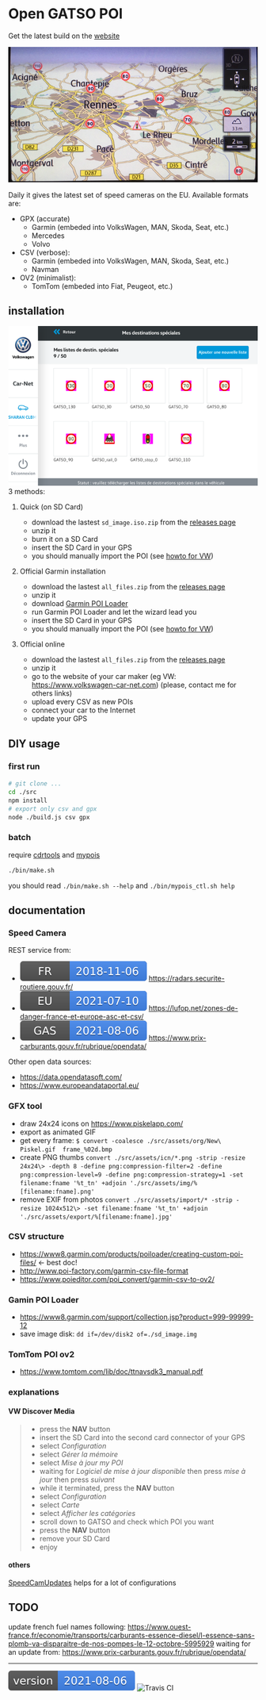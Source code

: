 # Open GATSO POI

Get the latest build on the [website](https://1e1.github.io/Open-GATSO-POI/)

![preview](./src/assets/img/cover.png)

Daily it gives the latest set of speed cameras on the EU.
Available formats are:

* GPX (accurate)
    - Garmin (embeded into VolksWagen, MAN, Skoda, Seat, etc.)
    - Mercedes
    - Volvo
* CSV (verbose): 
    - Garmin (embeded into VolksWagen, MAN, Skoda, Seat, etc.)
    - Navman
* OV2 (minimalist):
    - TomTom (embeded into Fiat, Peugeot, etc.)


## installation

![VW website](./src/assets/img/carnet.png)
3 methods:

1. Quick (on SD Card)
    - download the lastest `sd_image.iso.zip` from the [releases page](https://github.com/1e1/Garmin-Open-GATSO/releases)
    - unzip it
    - burn it on a SD Card
    - insert the SD Card in your GPS
    - you should manually import the POI (see [howto for VW](#explanations)) 

2. Official Garmin installation
    - download the lastest `all_files.zip` from the [releases page](https://github.com/1e1/Garmin-Open-GATSO/releases)
    - unzip it
    - download [Garmin POI Loader](https://www8.garmin.com/support/collection.jsp?product=999-99999-12)
    - run Garmin POI Loader and let the wizard lead you
    - insert the SD Card in your GPS
    - you should manually import the POI (see [howto for VW](#explanations)) 

3. Official online
    - download the lastest `all_files.zip` from the [releases page](https://github.com/1e1/Garmin-Open-GATSO/releases)
    - unzip it
    - go to the website of your car maker (eg VW: https://www.volkswagen-car-net.com) (please, contact me for others links)
    - upload every CSV as new POIs
    - connect your car to the Internet
    - update your GPS


## DIY usage

### first run

```bash
# git clone ...
cd ./src
npm install
# export only csv and gpx
node ./build.js csv gpx
```

### batch 

require [cdrtools](http://cdrtools.sourceforge.net/private/cdrecord.html) and [mypois](https://github.com/jimmyH/mypois)

```bash
./bin/make.sh
```

you should read `./bin/make.sh --help` and `./bin/mypois_ctl.sh help`


## documentation

### Speed Camera
REST service from:
* ![version GATSO FR](https://raw.githubusercontent.com/1e1/Open-GATSO-POI/gh-pages/cnx/gatso-FR.svg?sanitize=true) https://radars.securite-routiere.gouv.fr/ 
* ![version GATSO EU](https://raw.githubusercontent.com/1e1/Open-GATSO-POI/gh-pages/cnx/gatso-EU.svg?sanitize=true) https://lufop.net/zones-de-danger-france-et-europe-asc-et-csv/
* ![version FUEL FR](https://raw.githubusercontent.com/1e1/Open-GATSO-POI/gh-pages/cnx/fuel-FR.svg?sanitize=true) https://www.prix-carburants.gouv.fr/rubrique/opendata/

Other open data sources:
- https://data.opendatasoft.com/
- https://www.europeandataportal.eu/


### GFX tool
* draw 24x24 icons on https://www.piskelapp.com/
* export as animated GIF 
* get every frame: `$ convert -coalesce ./src/assets/org/New\ Piskel.gif  frame_%02d.bmp`
* create PNG thumbs `convert ./src/assets/icn/*.png -strip -resize 24x24\> -depth 8 -define png:compression-filter=2 -define png:compression-level=9 -define png:compression-strategy=1 -set filename:fname '%t_tn' +adjoin './src/assets/img/%[filename:fname].png'`
* remove EXIF from photos `convert ./src/assets/import/* -strip -resize 1024x512\> -set filename:fname '%t_tn' +adjoin './src/assets/export/%[filename:fname].jpg'`

### CSV structure
* https://www8.garmin.com/products/poiloader/creating-custom-poi-files/ <- best doc! 
* http://www.poi-factory.com/garmin-csv-file-format
* https://www.poieditor.com/poi_convert/garmin-csv-to-ov2/

### Gamin POI Loader
* https://www8.garmin.com/support/collection.jsp?product=999-99999-12
* save image disk: `dd if=/dev/disk2 of=./sd_image.img`

### TomTom POI ov2
* https://www.tomtom.com/lib/doc/ttnavsdk3_manual.pdf

### explanations

#### VW Discover Media

> - press the **NAV** button
> - insert the SD Card into the second card connector of your GPS
> - select *Configuration*
> - select *Gérer la mémoire*
> - select *Mise à jour my POI*
> - waiting for *Logiciel de mise à jour disponible* then press *mise à jour* then press *suivant*
> - while it terminated, press the **NAV** button
> - select *Configuration*
> - select *Carte*
> - select *Afficher les catégories*
> - scroll down to GATSO and check which POI you want
> - press the **NAV** button
> - remove your SD Card
> - enjoy

#### others

[SpeedCamUpdates](http://www.speedcamupdates.fr) helps for a lot of configurations

## TODO

update french fuel names following: 
https://www.ouest-france.fr/economie/transports/carburants-essence-diesel/l-essence-sans-plomb-va-disparaitre-de-nos-pompes-le-12-octobre-5995929
waiting for an update from: 
https://www.prix-carburants.gouv.fr/rubrique/opendata/


---

![version](https://raw.githubusercontent.com/1e1/Open-GATSO-POI/gh-pages/cnx/version.svg?sanitize=true)
![Travis CI](https://api.travis-ci.org/1e1/Open-GATSO-POI.svg?branch=master)